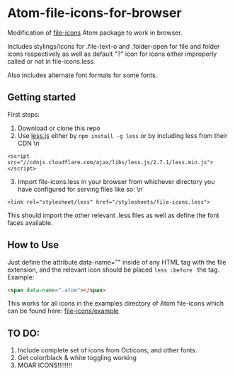 # Atom-file-icons-for-browser
Modification of [file-icons](https://github.com/DanBrooker/file-icons) Atom package to work in browser.

Includes stylings/icons for .file-text-o and .folder-open for file and folder icons respectively as well as default "?" icon for icons either improperly called or not in file-icons.less.

Also includes alternate font formats for some fonts.

## Getting started

First steps:
  1. Download or clone this repo
  2. Use [less.js](http://lesscss.org/) either by `npm install -g less` or by including less from their CDN \n
  ```
  <script src="//cdnjs.cloudflare.com/ajax/libs/less.js/2.7.1/less.min.js"></script>
  ```
  3. Import file-icons.less in your browser from whichever directory you have configured for serving files like so: \n
  ```
  <link rel="stylesheet/less" href="/stylesheets/file-icons.less">
  ```
  This should import the other relevant .less files as well as define the font faces available.

## How to Use

Just define the attribute data-name="" inside of any HTML tag with the file extension, and the relevant icon should be placed ```less :before ``` the tag.
Example:
```html
<span data-name=".atom"></span>
```

This works for all icons in the examples directory of Atom file-icons which can be found here: [file-icons/example](https://github.com/DanBrooker/file-icons/tree/master/examples)


## TO DO:

1. Include complete set of icons from Octicons, and other fonts.
2. Get color/black & white toggling working
3. MOAR ICONS!!!!!!!!
